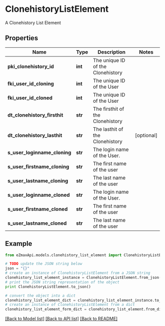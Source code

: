 # ClonehistoryListElement

A Clonehistory List Element

## Properties

Name | Type | Description | Notes
------------ | ------------- | ------------- | -------------
**pki_clonehistory_id** | **int** | The unique ID of the Clonehistory | 
**fki_user_id_cloning** | **int** | The unique ID of the User | 
**fki_user_id_cloned** | **int** | The unique ID of the User | 
**dt_clonehistory_firsthit** | **str** | The firsthit of the Clonehistory | 
**dt_clonehistory_lasthit** | **str** | The lasthit of the Clonehistory | [optional] 
**s_user_loginname_cloning** | **str** | The login name of the User. | 
**s_user_firstname_cloning** | **str** | The first name of the user | 
**s_user_lastname_cloning** | **str** | The last name of the user | 
**s_user_loginname_cloned** | **str** | The login name of the User. | 
**s_user_firstname_cloned** | **str** | The first name of the user | 
**s_user_lastname_cloned** | **str** | The last name of the user | 

## Example

```python
from eZmaxApi.models.clonehistory_list_element import ClonehistoryListElement

# TODO update the JSON string below
json = "{}"
# create an instance of ClonehistoryListElement from a JSON string
clonehistory_list_element_instance = ClonehistoryListElement.from_json(json)
# print the JSON string representation of the object
print ClonehistoryListElement.to_json()

# convert the object into a dict
clonehistory_list_element_dict = clonehistory_list_element_instance.to_dict()
# create an instance of ClonehistoryListElement from a dict
clonehistory_list_element_form_dict = clonehistory_list_element.from_dict(clonehistory_list_element_dict)
```
[[Back to Model list]](../README.md#documentation-for-models) [[Back to API list]](../README.md#documentation-for-api-endpoints) [[Back to README]](../README.md)


